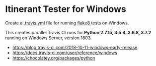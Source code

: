 # Itinerant Tester for Windows

Create a [.travis.yml](.travis.yml) file for running [flake8](http://flake8.pycqa.org) tests on Windows.

This creates parallel Travis CI runs for __Python 2.7.15, 3.5.4, 3.6.8, 3.7.2__ running on Windows Server, version 1803.

* https://blog.travis-ci.com/2018-10-11-windows-early-release 
* https://docs.travis-ci.com/user/reference/windows
* https://chocolatey.org/packages/python
